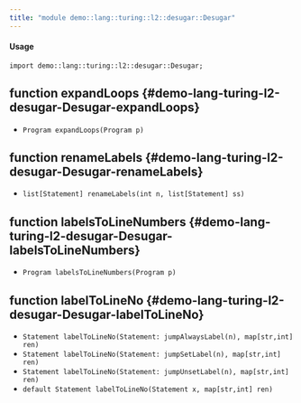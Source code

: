 ```yaml
---
title: "module demo::lang::turing::l2::desugar::Desugar"
---
```


#### Usage

`import demo::lang::turing::l2::desugar::Desugar;`

## function expandLoops {#demo-lang-turing-l2-desugar-Desugar-expandLoops}

* ``Program expandLoops(Program p)``

## function renameLabels {#demo-lang-turing-l2-desugar-Desugar-renameLabels}

* ``list[Statement] renameLabels(int n, list[Statement] ss)``

## function labelsToLineNumbers {#demo-lang-turing-l2-desugar-Desugar-labelsToLineNumbers}

* ``Program labelsToLineNumbers(Program p)``

## function labelToLineNo {#demo-lang-turing-l2-desugar-Desugar-labelToLineNo}

* ``Statement labelToLineNo(Statement: jumpAlwaysLabel(n), map[str,int] ren)``
* ``Statement labelToLineNo(Statement: jumpSetLabel(n), map[str,int] ren)``
* ``Statement labelToLineNo(Statement: jumpUnsetLabel(n), map[str,int] ren)``
* ``default Statement labelToLineNo(Statement x, map[str,int] ren)``

